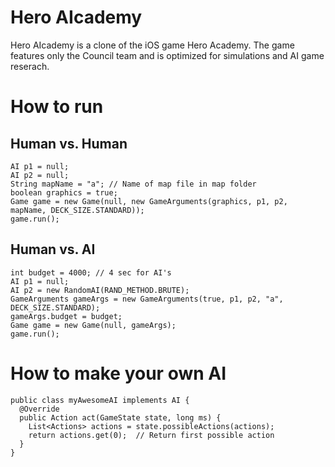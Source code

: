 # Hero AIcademy

Hero AIcademy is a clone of the iOS game Hero Academy. The game features only the Council team and is optimized for simulations and AI game reserach.

# How to run

## Human vs. Human
```
AI p1 = null;
AI p2 = null;
String mapName = "a"; // Name of map file in map folder
boolean graphics = true;
Game game = new Game(null, new GameArguments(graphics, p1, p2, mapName, DECK_SIZE.STANDARD));
game.run();
```

## Human vs. AI
```
int budget = 4000; // 4 sec for AI's
AI p1 = null;
AI p2 = new RandomAI(RAND_METHOD.BRUTE);
GameArguments gameArgs = new GameArguments(true, p1, p2, "a", DECK_SIZE.STANDARD);
gameArgs.budget = budget; 
Game game = new Game(null, gameArgs);
game.run();
```

# How to make your own AI
```
public class myAwesomeAI implements AI {
  @Override
  public Action act(GameState state, long ms) {
    List<Actions> actions = state.possibleActions(actions);	
    return actions.get(0);  // Return first possible action
  }
}
```
